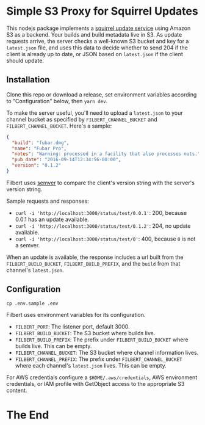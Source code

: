 # Simple S3 Proxy for Squirrel Updates

This nodejs package implements a
[squirrel update service](https://github.com/Squirrel/Squirrel.Mac#update-requests)
using Amazon S3 as a backend. Your builds and build metadata live in
S3.  As update requests arrive, the server checks a well-known S3 bucket and key
for a `latest.json` file, and uses this data to decide whether to send 204
if the client is already up to date, or JSON based on `latest.json` if
the client should update.

## Installation

Clone this repo or download a release, set environment variables
according to "Configuration" below, then `yarn dev`.

To make the server useful, you'll need to upload a `latest.json` to
your channel bucket as specified by `FILBERT_CHANNEL_BUCKET` and
`FILBERT_CHANNEL_BUCKET`. Here's a sample:

```json
{
  "build": "fubar.dmg",
  "name": "Fubar Pro",
  "notes": "Warning: processed in a facility that also processes nuts.",
  "pub_date": "2016-09-14T12:34:56-00:00",
  "version": "0.1.2"
}
```

Filbert uses [semver](http://semver.org/) to compare the client's
version string with the server's version string.

Sample requests and responses:

* `curl -i 'http://localhost:3000/status/test/0.0.1'`: 200, because
  0.0.1 has an update available.
* `curl -i 'http://localhost:3000/status/test/0.1.2'`: 204, no update
  available.
* `curl -i 'http://localhost:3000/status/test/0'`: 400, because `0` is
  not a semver.

When an update is available, the response includes a url built from
the `FILBERT_BUILD_BUCKET`, `FILBERT_BUILD_PREFIX`, and the `build`
from that channel's `latest.json`.

## Configuration

```shell
cp .env.sample .env
```

Filbert uses environment variables for its configuration.

* `FILBERT_PORT`: The listener port, default 3000.
* `FILBERT_BUILD_BUCKET`: The S3 bucket where builds live.
* `FILBERT_BUILD_PREFIX`: The prefix under `FILBERT_BUILD_BUCKET`
  where builds live. This can be empty.
* `FILBERT_CHANNEL_BUCKET`: The S3 bucket where channel information
  lives.
* `FILBERT_CHANNEL_PREFIX`: The prefix under `FILBERT_CHANNEL_BUCKET`
  where each channel's `latest.json` lives. This can be empty.

For AWS credentials configure a `$HOME/.aws/credentials`, AWS
environment credentials, or IAM profile with GetObject access to the
appropriate S3 content.

# The End
